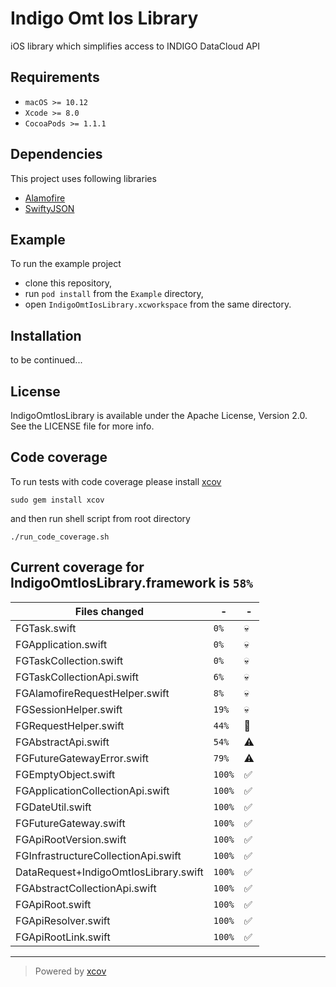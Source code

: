 
# Indigo Omt Ios Library

iOS library which simplifies access to INDIGO DataCloud API

## Requirements

- `macOS >= 10.12`
- `Xcode >= 8.0`
- `CocoaPods >= 1.1.1`

## Dependencies

This project uses following libraries
- [Alamofire](https://github.com/Alamofire/Alamofire)
- [SwiftyJSON](https://github.com/SwiftyJSON/SwiftyJSON)

## Example

To run the example project
- clone this repository,
- run `pod install` from the `Example` directory,
- open `IndigoOmtIosLibrary.xcworkspace` from the same directory.

## Installation

to be continued...

<!---
 ## Installation
 
 Indigo Omt Ios Library is available through [CocoaPods](http://cocoapods.org). To install it, simply add the following line to your Podfile:
 
 ```ruby
 pod 'IndigoOmtIosLibrary'
 ```
 --->

## License

IndigoOmtIosLibrary is available under the Apache License, Version 2.0. See the LICENSE file for more info.

## Code coverage

To run tests with code coverage please install [xcov](https://github.com/nakiostudio/xcov)

```
sudo gem install xcov
```

and then run shell script from root directory

```
./run_code_coverage.sh
```

## Current coverage for IndigoOmtIosLibrary.framework is `58%`
Files changed | - | - 
--- | --- | ---
FGTask.swift | `0%` | :skull:
FGApplication.swift | `0%` | :skull:
FGTaskCollection.swift | `0%` | :skull:
FGTaskCollectionApi.swift | `6%` | :skull:
FGAlamofireRequestHelper.swift | `8%` | :skull:
FGSessionHelper.swift | `19%` | :skull:
FGRequestHelper.swift | `44%` | :no_entry_sign:
FGAbstractApi.swift | `54%` | :warning:
FGFutureGatewayError.swift | `79%` | :warning:
FGEmptyObject.swift | `100%` | :white_check_mark:
FGApplicationCollectionApi.swift | `100%` | :white_check_mark:
FGDateUtil.swift | `100%` | :white_check_mark:
FGFutureGateway.swift | `100%` | :white_check_mark:
FGApiRootVersion.swift | `100%` | :white_check_mark:
FGInfrastructureCollectionApi.swift | `100%` | :white_check_mark:
DataRequest+IndigoOmtIosLibrary.swift | `100%` | :white_check_mark:
FGAbstractCollectionApi.swift | `100%` | :white_check_mark:
FGApiRoot.swift | `100%` | :white_check_mark:
FGApiResolver.swift | `100%` | :white_check_mark:
FGApiRootLink.swift | `100%` | :white_check_mark:

---

> Powered by [xcov](https://github.com/nakiostudio/xcov)
